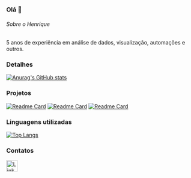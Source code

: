 ### Olá 👋

###### Sobre o Henrique
5 anos de experiência em análise de dados, visualização,  automações e outros.


### Detalhes

[![Anurag's GitHub stats](https://github-readme-stats.vercel.app/api?username=henrimagosso&show_icons=true&theme=dark)](https://github.com/anuraghazra/github-readme-stats)

### Projetos

[![Readme Card](https://github-readme-stats.vercel.app/api/pin/?username=henrimagosso&repo=Cancer-de-mama&theme=dark)](https://github.com/anuraghazra/github-readme-stats)
[![Readme Card](https://github-readme-stats.vercel.app/api/pin/?username=henrimagosso&repo=Nintendo&theme=dark)](https://github.com/anuraghazra/github-readme-stats)
[![Readme Card](https://github-readme-stats.vercel.app/api/pin/?username=henrimagosso&repo=Churn&theme=dark)](https://github.com/anuraghazra/github-readme-stats)


### Linguagens utilizadas

[![Top Langs](https://github-readme-stats.vercel.app/api/top-langs/?username=henrimagosso&layout=compact)](https://github.com/anuraghazra/github-readme-stats)

### Contatos

[<img src='https://img.shields.io/badge/LinkedIn-0077B5?style=for-the-badge&logo=linkedin&logoColor=white' alt='Linkedin' height='30'>](https://www.linkedin.com/in/henriquemagosso/)
